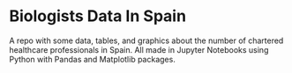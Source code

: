 # Biologists Data In Spain

A repo with some data, tables, and graphics about the number of chartered healthcare professionals in Spain.
All made in Jupyter Notebooks using Python with Pandas and Matplotlib packages.
